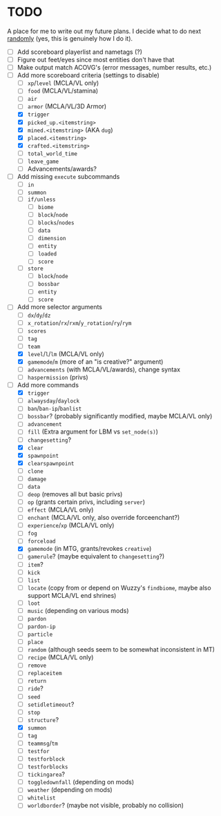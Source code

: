 # TODO
A place for me to write out my future plans. I decide what to do next [randomly](https://wheelofnames.com/24r-ygp) (yes, this is genuinely how I do it).

- [ ] Add scoreboard playerlist and nametags (?)
- [ ] Figure out feet/eyes since most entities don't have that
- [ ] Make output match ACOVG's (error messages, number results, etc.)
- [ ] Add more scoreboard criteria (settings to disable)
  - [ ] `xp`/`level` (MCLA/VL only)
  - [ ] `food` (MCLA/VL/stamina)
  - [ ] `air`
  - [ ] `armor` (MCLA/VL/3D Armor)
  - [x] `trigger`
  - [x] `picked_up.<itemstring>`
  - [x] `mined.<itemstring>` (AKA `dug`)
  - [x] `placed.<itemstring>`
  - [x] `crafted.<itemstring>`
  - [ ] `total_world_time`
  - [ ] `leave_game`
  - [ ] Advancements/awards?
- [ ] Add missing `execute` subcommands
  - [ ] `in`
  - [ ] `summon`
  - [ ] `if/unless`
    - [ ] `biome`
    - [ ] `block`/`node`
    - [ ] `blocks`/`nodes`
    - [ ] `data`
    - [ ] `dimension`
    - [ ] `entity`
    - [ ] `loaded`
    - [ ] `score`
  - [ ] `store`
    - [ ] `block`/`node`
    - [ ] `bossbar`
    - [ ] `entity`
    - [ ] `score`
- [ ] Add more selector arguments
  - [ ] `dx`/`dy`/`dz`
  - [ ] `x_rotation`/`rx`/`rxm`/`y_rotation`/`ry`/`rym`
  - [ ] `scores`
  - [ ] `tag`
  - [ ] `team`
  - [x] `level`/`l`/`lm` (MCLA/VL only)
  - [x] `gamemode`/`m` (more of an "is creative?" argument)
  - [ ] `advancements` (with MCLA/VL/awards), change syntax
  - [ ] `haspermission` (privs)
- [ ] Add more commands
  - [x] `trigger`
  - [ ] `alwaysday`/`daylock`
  - [ ] `ban`/`ban-ip`/`banlist`
  - [ ] `bossbar`? (probably significantly modified, maybe MCLA/VL only)
  - [ ] `advancement`
  - [ ] `fill` (Extra argument for LBM vs `set_node(s)`)
  - [ ] `changesetting`?
  - [x] `clear`
  - [x] `spawnpoint`
  - [x] `clearspawnpoint`
  - [ ] `clone`
  - [ ] `damage`
  - [ ] `data`
  - [ ] `deop` (removes all but basic privs)
  - [ ] `op` (grants certain privs, including `server`)
  - [ ] `effect` (MCLA/VL only)
  - [ ] `enchant` (MCLA/VL only, also override forceenchant?)
  - [ ] `experience`/`xp` (MCLA/VL only)
  - [ ] `fog`
  - [ ] `forceload`
  - [x] `gamemode` (in MTG, grants/revokes `creative`)
  - [ ] `gamerule`? (maybe equivalent to `changesetting`?)
  - [ ] `item`?
  - [ ] `kick`
  - [ ] `list`
  - [ ] `locate` (copy from or depend on Wuzzy's `findbiome`, maybe also support MCLA/VL end shrines)
  - [ ] `loot`
  - [ ] `music` (depending on various mods)
  - [ ] `pardon`
  - [ ] `pardon-ip`
  - [ ] `particle`
  - [ ] `place`
  - [ ] `random` (although seeds seem to be somewhat inconsistent in MT)
  - [ ] `recipe` (MCLA/VL only)
  - [ ] `remove`
  - [ ] `replaceitem`
  - [ ] `return`
  - [ ] `ride`?
  - [ ] `seed`
  - [ ] `setidletimeout`?
  - [ ] `stop`
  - [ ] `structure`?
  - [x] `summon`
  - [ ] `tag`
  - [ ] `teammsg`/`tm`
  - [ ] `testfor`
  - [ ] `testforblock`
  - [ ] `testforblocks`
  - [ ] `tickingarea`?
  - [ ] `toggledownfall` (depending on mods)
  - [ ] `weather` (depending on mods)
  - [ ] `whitelist`
  - [ ] `worldborder`? (maybe not visible, probably no collision)